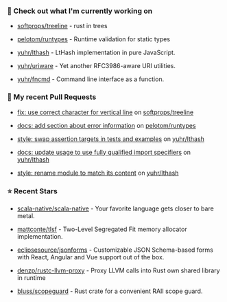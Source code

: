 ### 👷 Check out what I'm currently working on



- [softprops/treeline](https://github.com/softprops/treeline) - rust in trees

- [pelotom/runtypes](https://github.com/pelotom/runtypes) - Runtime validation for static types

- [yuhr/lthash](https://github.com/yuhr/lthash) - LtHash implementation in pure JavaScript.

- [yuhr/uriware](https://github.com/yuhr/uriware) - Yet another RFC3986-aware URI utilities.

- [yuhr/fncmd](https://github.com/yuhr/fncmd) - Command line interface as a function.

### 🔨 My recent Pull Requests



- [fix: use correct character for vertical line](https://github.com/softprops/treeline/pull/8) on [softprops/treeline](https://github.com/softprops/treeline)

- [docs: add section about error information](https://github.com/pelotom/runtypes/pull/309) on [pelotom/runtypes](https://github.com/pelotom/runtypes)

- [style: swap assertion targets in tests and examples](https://github.com/yuhr/lthash/pull/8) on [yuhr/lthash](https://github.com/yuhr/lthash)

- [docs: update usage to use fully qualified import specifiers](https://github.com/yuhr/lthash/pull/7) on [yuhr/lthash](https://github.com/yuhr/lthash)

- [style: rename module to match its content](https://github.com/yuhr/lthash/pull/6) on [yuhr/lthash](https://github.com/yuhr/lthash)

### ⭐ Recent Stars



- [scala-native/scala-native](https://github.com/scala-native/scala-native) - Your favorite language gets closer to bare metal.

- [mattconte/tlsf](https://github.com/mattconte/tlsf) - Two-Level Segregated Fit memory allocator implementation.

- [eclipsesource/jsonforms](https://github.com/eclipsesource/jsonforms) - Customizable JSON Schema-based forms with React, Angular and Vue support out of the box.

- [denzp/rustc-llvm-proxy](https://github.com/denzp/rustc-llvm-proxy) - Proxy LLVM calls into Rust own shared library in runtime

- [bluss/scopeguard](https://github.com/bluss/scopeguard) - Rust crate for a convenient RAII scope guard.